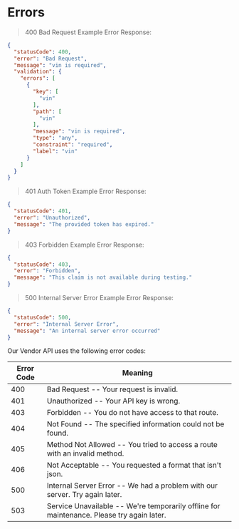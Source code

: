 # Errors

> 400 Bad Request Example Error Response:

```json
{
  "statusCode": 400,
  "error": "Bad Request",
  "message": "vin is required",
  "validation": {
    "errors": [
      {
        "key": [
          "vin"
        ],
        "path": [
          "vin"
        ],
        "message": "vin is required",
        "type": "any",
        "constraint": "required",
        "label": "vin"
      }
    ]
  }
}
```

> 401 Auth Token Example Error Response:

```json
{
  "statusCode": 401,
  "error": "Unauthorized",
  "message": "The provided token has expired."
}
```

> 403 Forbidden Example Error Response:

```json
{
  "statusCode": 403,
  "error": "Forbidden",
  "message": "This claim is not available during testing."
}
```

> 500 Internal Server Error Example Error Response:

```json
{
  "statusCode": 500,
  "error": "Internal Server Error",
  "message": "An internal server error occurred"
}
```

Our Vendor API uses the following error codes:

Error Code | Meaning
---------- | -------
400 | Bad Request -- Your request is invalid.
401 | Unauthorized -- Your API key is wrong.
403 | Forbidden -- You do not have access to that route.
404 | Not Found -- The specified information could not be found.
405 | Method Not Allowed -- You tried to access a route with an invalid method.
406 | Not Acceptable -- You requested a format that isn't json.
500 | Internal Server Error -- We had a problem with our server. Try again later.
503 | Service Unavailable -- We're temporarily offline for maintenance. Please try again later.
